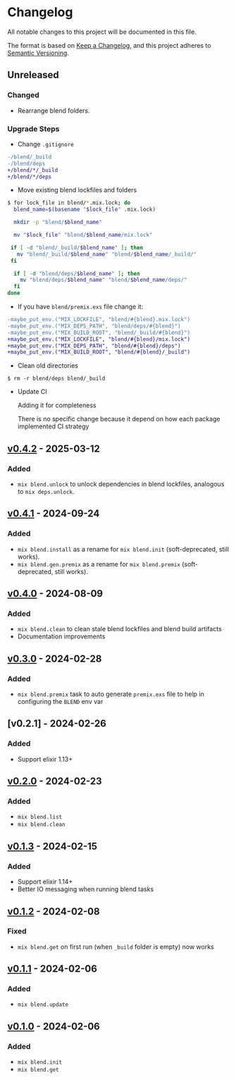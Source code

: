 # Changelog

All notable changes to this project will be documented in this file.

The format is based on [Keep a Changelog](https://keepachangelog.com/en/1.1.0/),
and this project adheres to [Semantic Versioning](https://semver.org/spec/v2.0.0.html).

## Unreleased

### Changed

- Rearrange blend folders.

### Upgrade Steps

- Change `.gitignore`
```diff
-/blend/_build
-/blend/deps
+/blend/*/_build
+/blend/*/deps
```

- Move existing blend lockfiles and folders
```sh
$ for lock_file in blend/*.mix.lock; do
  blend_name=$(basename "$lock_file" .mix.lock)

  mkdir -p "blend/$blend_name"

  mv "$lock_file" "blend/$blend_name/mix.lock"

 if [ -d "blend/_build/$blend_name" ]; then
   mv "blend/_build/$blend_name" "blend/$blend_name/_build/"
 fi

  if [ -d "blend/deps/$blend_name" ]; then
    mv "blend/deps/$blend_name" "blend/$blend_name/deps/"
  fi
done
```

- If you have `blend/premix.exs` file change it:
```diff
-maybe_put_env.("MIX_LOCKFILE", "blend/#{blend}.mix.lock")
-maybe_put_env.("MIX_DEPS_PATH", "blend/deps/#{blend}")
-maybe_put_env.("MIX_BUILD_ROOT", "blend/_build/#{blend}")
+maybe_put_env.("MIX_LOCKFILE", "blend/#{blend}/mix.lock")
+maybe_put_env.("MIX_DEPS_PATH", "blend/#{blend}/deps")
+maybe_put_env.("MIX_BUILD_ROOT", "blend/#{blend}/_build")
```

- Clean old directories

`$ rm -r blend/deps blend/_build`

- Update CI

  Adding it for completeness
  
  There is no specific change because it depend on how each package implemented CI strategy

## [v0.4.2] - 2025-03-12

### Added

- `mix blend.unlock` to unlock dependencies in blend lockfiles, analogous to `mix deps.unlock`.

## [v0.4.1] - 2024-09-24

### Added

- `mix blend.install` as a rename for `mix blend.init` (soft-deprecated, still works).
- `mix blend.gen.premix` as a rename for `mix blend.premix` (soft-deprecated, still works).

## [v0.4.0] - 2024-08-09

### Added

- `mix blend.clean` to clean stale blend lockfiles and blend build artifacts
- Documentation improvements

## [v0.3.0] - 2024-02-28

### Added

- `mix blend.premix` task to auto generate `premix.exs` file to help in configuring the `BLEND` env var

## [v0.2.1] - 2024-02-26

### Added

- Support elixir 1.13+

## [v0.2.0] - 2024-02-23

### Added

- `mix blend.list`
- `mix blend.clean`

## [v0.1.3] - 2024-02-15

### Added

- Support elixir 1.14+
- Better IO messaging when running blend tasks

## [v0.1.2] - 2024-02-08

### Fixed

- `mix blend.get` on first run (when `_build` folder is empty) now works

## [v0.1.1] - 2024-02-06

### Added

- `mix blend.update`

## [v0.1.0] - 2024-02-06

### Added

- `mix blend.init`
- `mix blend.get`

[v0.4.2]: https://github.com/mimiquate/blend/compare/v0.4.1...v0.4.2/
[v0.4.1]: https://github.com/mimiquate/blend/compare/v0.4.0...v0.4.1/
[v0.4.0]: https://github.com/mimiquate/blend/compare/v0.3.0...v0.4.0/
[v0.3.0]: https://github.com/mimiquate/blend/compare/v0.2.0...v0.3.0/
[v0.2.0]: https://github.com/mimiquate/blend/compare/v0.1.3...v0.2.0/
[v0.1.3]: https://github.com/mimiquate/blend/compare/v0.1.2...v0.1.3/
[v0.1.2]: https://github.com/mimiquate/blend/compare/v0.1.1...v0.1.2/
[v0.1.1]: https://github.com/mimiquate/blend/compare/v0.1.0...v0.1.1/
[v0.1.0]: https://github.com/mimiquate/blend/releases/tag/v0.1.0
